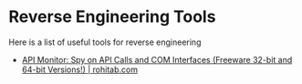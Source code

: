 # Reverse Engineering Tools

Here is a list of useful tools for reverse engineering

- [API Monitor: Spy on API Calls and COM Interfaces (Freeware 32-bit and 64-bit Versions!) | rohitab.com](http://www.rohitab.com/apimonitor#Download)
